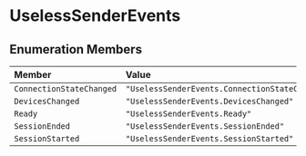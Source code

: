 # UselessSenderEvents

## Enumeration Members

| Member | Value |
| :------ | :------ |
| `ConnectionStateChanged` | `"UselessSenderEvents.ConnectionStateChanged"` |
| `DevicesChanged` | `"UselessSenderEvents.DevicesChanged"` |
| `Ready` | `"UselessSenderEvents.Ready"` |
| `SessionEnded` | `"UselessSenderEvents.SessionEnded"` |
| `SessionStarted` | `"UselessSenderEvents.SessionStarted"` |
